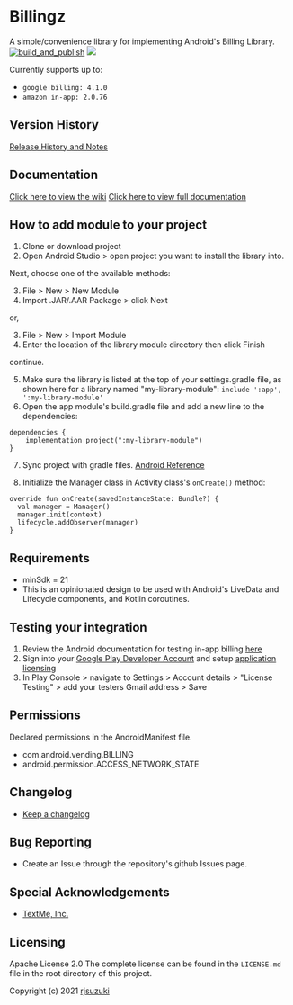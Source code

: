 # Billingz

A simple/convenience library for implementing Android's Billing Library. [![build_and_publish](https://github.com/rjsuzuki/billingz/actions/workflows/release-package.yml/badge.svg)](https://github.com/rjsuzuki/billingz/actions/workflows/release-package.yml) [![](https://jitpack.io/v/rjsuzuki/billingz.svg)](https://jitpack.io/#rjsuzuki/billingz)


Currently supports up to: 
   - `google billing: 4.1.0`  
   - `amazon in-app: 2.0.76`  
## Version History

[Release History and Notes](https://github.com/rjsuzuki/billingz/releases)

## Documentation

[Click here to view the wiki](https://github.com/rjsuzuki/billingz/wiki)
[Click here to view full documentation](https://rjsuzuki.github.io/billingz/)

## How to add module to your project

1. Clone or download project
2. Open Android Studio > open project you want to install the library into.

Next, choose one of the available methods:

3. File > New > New Module
4. Import .JAR/.AAR Package > click Next
   
or,

3. File > New > Import Module
4. Enter the location of the library module directory then click Finish

continue.

5. Make sure the library is listed at the top of your settings.gradle file,
as shown here for a library named "my-library-module":
`include ':app', ':my-library-module'`
6. Open the app module's build.gradle file and add a new line to the dependencies:
```
dependencies {
    implementation project(":my-library-module")
}
```
7. Sync project with gradle files.
[Android Reference](https://developer.android.com/studio/projects/android-library)

8. Initialize the Manager class in Activity class's `onCreate()` method:
```
override fun onCreate(savedInstanceState: Bundle?) {
  val manager = Manager()
  manager.init(context)
  lifecycle.addObserver(manager)
}
```

## Requirements

- minSdk = 21
- This is an opinionated design to be used with Android's LiveData and Lifecycle components, and Kotlin coroutines.

## Testing your integration
1. Review the Android documentation for testing in-app billing [here](https://developer.android.com/google/play/billing/test#testing-purchases)
2. Sign into your [Google Play Developer Account](https://play.google.com/apps/publish/) and setup [application licensing](https://developer.android.com/google/play/licensing/overview.html)
3. In Play Console > navigate to Settings > Account details > "License Testing" > add your testers Gmail address > Save

## Permissions

Declared permissions in the AndroidManifest file.

- com.android.vending.BILLING
- android.permission.ACCESS_NETWORK_STATE

## Changelog

- [Keep a changelog](https://keepachangelog.com/en/1.0.0/)

## Bug Reporting

- Create an Issue through the repository's github Issues page.

## Special Acknowledgements
- [TextMe, Inc.](www.textmeinc.com)

## Licensing

Apache License 2.0
The complete license can be found in the `LICENSE.md` file in the root directory of this project.

Copyright (c) 2021 [rjsuzuki](https://github.com/rjsuzuki)
 
